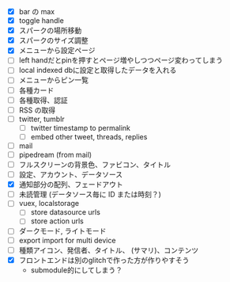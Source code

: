 - [x] bar の max
- [x] toggle handle
- [x] スパークの場所移動
- [x] スパークのサイズ調整
- [x] メニューから設定ページ
- [ ] left handだとpinを押すとページ増やしつつページ変わってしまう
- [ ] local indexed dbに設定と取得したデータを入れる
- [ ] メニューからピン一覧
- [ ] 各種カード
- [ ] 各種取得、認証
- [ ] RSS の取得
- [ ] twitter, tumblr
  - [ ] twitter timestamp to permalink
  - [ ] embed other tweet, threads, replies
- [ ] mail
- [ ] pipedream (from mail)
- [ ] フルスクリーンの背景色、ファビコン、タイトル
- [ ] 設定、アカウント、データソース
- [x] 通知部分の配列、フェードアウト
- [ ] 未読管理 (データソース毎に ID または時刻？)
- [ ] vuex, localstorage
  - [ ] store datasource urls
  - [ ] store action urls
- [ ] ダークモード, ライトモード
- [ ] export import for multi device
- [ ] 種類アイコン、発信者、タイトル、 (サマリ)、コンテンツ
- [x] フロントエンドは別のglitchで作った方が作りやすそう
  - submodule的にしてしまう？